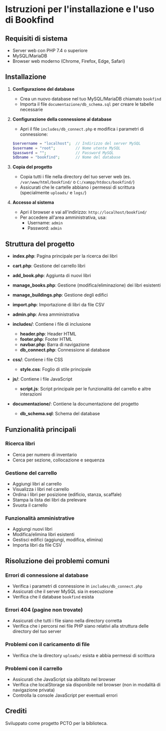 # Istruzioni per l'installazione e l'uso di Bookfind

## Requisiti di sistema
- Server web con PHP 7.4 o superiore
- MySQL/MariaDB
- Browser web moderno (Chrome, Firefox, Edge, Safari)

## Installazione

1. **Configurazione del database**
   - Crea un nuovo database nel tuo MySQL/MariaDB chiamato `bookfind`
   - Importa il file `documentazione/db_schema.sql` per creare le tabelle necessarie

2. **Configurazione della connessione al database**
   - Apri il file `includes/db_connect.php` e modifica i parametri di connessione:
   ```php
   $servername = "localhost";  // Indirizzo del server MySQL
   $username = "root";         // Nome utente MySQL
   $password = "";             // Password MySQL
   $dbname = "bookfind";       // Nome del database
   ```

3. **Copia del progetto**
   - Copia tutti i file nella directory del tuo server web (es. `/var/www/html/bookfind/` o `C:/xampp/htdocs/bookfind/`)
   - Assicurati che le cartelle abbiano i permessi di scrittura (specialmente `uploads/` e `logs/`)

4. **Accesso al sistema**
   - Apri il browser e vai all'indirizzo: `http://localhost/bookfind/`
   - Per accedere all'area amministrativa, usa:
     - Username: `admin`
     - Password: `admin`

## Struttura del progetto

- **index.php**: Pagina principale per la ricerca dei libri
- **cart.php**: Gestione del carrello libri
- **add_book.php**: Aggiunta di nuovi libri
- **manage_books.php**: Gestione (modifica/eliminazione) dei libri esistenti
- **manage_buildings.php**: Gestione degli edifici
- **import.php**: Importazione di libri da file CSV
- **admin.php**: Area amministrativa

- **includes/**: Contiene i file di inclusione
  - **header.php**: Header HTML
  - **footer.php**: Footer HTML
  - **navbar.php**: Barra di navigazione
  - **db_connect.php**: Connessione al database

- **css/**: Contiene i file CSS
  - **style.css**: Foglio di stile principale

- **js/**: Contiene i file JavaScript
  - **script.js**: Script principale per le funzionalità del carrello e altre interazioni

- **documentazione/**: Contiene la documentazione del progetto
  - **db_schema.sql**: Schema del database

## Funzionalità principali

### Ricerca libri
- Cerca per numero di inventario
- Cerca per sezione, collocazione e sequenza

### Gestione del carrello
- Aggiungi libri al carrello
- Visualizza i libri nel carrello
- Ordina i libri per posizione (edificio, stanza, scaffale)
- Stampa la lista dei libri da prelevare
- Svuota il carrello

### Funzionalità amministrative
- Aggiungi nuovi libri
- Modifica/elimina libri esistenti
- Gestisci edifici (aggiungi, modifica, elimina)
- Importa libri da file CSV

## Risoluzione dei problemi comuni

### Errori di connessione al database
- Verifica i parametri di connessione in `includes/db_connect.php`
- Assicurati che il server MySQL sia in esecuzione
- Verifica che il database `bookfind` esista

### Errori 404 (pagine non trovate)
- Assicurati che tutti i file siano nella directory corretta
- Verifica che i percorsi nei file PHP siano relativi alla struttura delle directory del tuo server

### Problemi con il caricamento di file
- Verifica che la directory `uploads/` esista e abbia permessi di scrittura

### Problemi con il carrello
- Assicurati che JavaScript sia abilitato nel browser
- Verifica che localStorage sia disponibile nel browser (non in modalità di navigazione privata)
- Controlla la console JavaScript per eventuali errori

## Crediti
Sviluppato come progetto PCTO per la biblioteca.